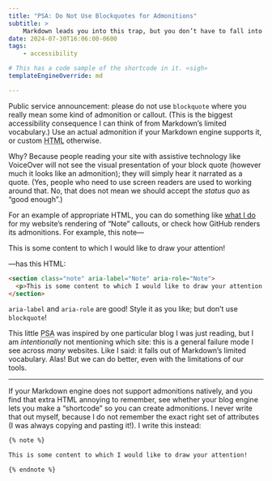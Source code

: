 ```yaml
---
title: "PSA: Do Not Use Blockquotes for Admonitions"
subtitle: >
    Markdown leads you into this trap, but you don’t have to fall into it.
date: 2024-07-30T16:06:00-0600
tags:
    - accessibility

# This has a code sample of the shortcode in it. «sigh»
templateEngineOverride: md

---
```


Public service announcement: please do not use `blockquote` where you really mean some kind of admonition or callout. (This is the biggest accessibility consequence I can think of from Markdown’s limited vocabulary.) Use an actual admonition if your Markdown engine supports it, or custom <abbr title="HyperText Markup Language">HTML</abbr> otherwise.

Why? Because people reading your site with assistive technology like VoiceOver will not see the visual presentation of your block quote (however much it looks like an admonition); they will simply hear it narrated as a quote. (Yes, people who need to use screen readers are used to working around that. No, that does  not mean we should accept the _status quo_ as “good enough”.)

For an example of appropriate <abbr>HTML</abbr>, you can do something like [what I do][code] for my website’s rendering of “Note” callouts, or check how GitHub renders its admonitions. For example, this note—

<section class="note" aria-label="Note" aria-role="Note">
<p>This is some content to which I would like to draw your attention!</p>
</section>

—has this <abbr>HTML</abbr>:

```html
<section class="note" aria-label="Note" aria-role="Note">
  <p>This is some content to which I would like to draw your attention!</p>
</section>
```

`aria-label` and `aria-role` are good! Style it as you like; but don’t use `blockquote`!

This little <abbr title="public service announcement">PSA</abbr> was inspired by one particular blog I was just reading, but I am *intentionally* not mentioning which site: this is a general failure mode I see across *many* websites. Like I said: it falls out of Markdown’s limited vocabulary. Alas! But we can do better, even with the limitations of our tools.

---

If your Markdown engine does not support admonitions natively, and you find that extra <abbr>HTML</abbr> annoying to remember, see whether your blog engine lets you make a “shortcode” so you can create admonitions. I never write that out myself, because I do not remember the exact right set of attributes (I was always copying and pasting it!). I write this instead:

```markdown
{% note %}

This is some content to which I would like to draw your attention!

{% endnote %}
```

[code]: https://github.com/chriskrycho/v5.chriskrycho.com/blob/791ae4cd980fe8bf5d72660555535117128be7dd/eleventy/shortcodes.ts#L4-L7
